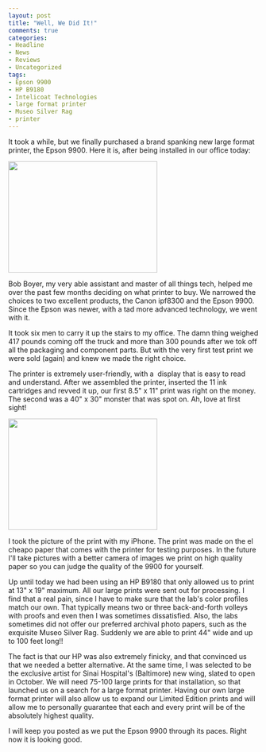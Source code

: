 ```yaml
---
layout: post
title: "Well, We Did It!"
comments: true
categories:
- Headline
- News
- Reviews
- Uncategorized
tags:
- Epson 9900
- HP B9180
- Intelicoat Technologies
- large format printer
- Museo Silver Rag
- printer
---
```

It took a while, but we finally purchased a brand spanking new large format printer, the Epson 9900. Here it is, after being installed in our office today:

<a href="http://blog.lesterpickerphoto.com/wp-content/uploads/2012/05/CameraAwesomePhoto1.jpg"><img class="size-medium wp-image-2131" title="CameraAwesomePhoto" src="http://blog.lesterpickerphoto.com/wp-content/uploads/2012/05/CameraAwesomePhoto1-300x224.jpg" alt="" width="300" height="224" /></a>

Bob Boyer, my very able assistant and master of all things tech, helped me over the past few months deciding on what printer to buy. We narrowed the choices to two excellent products, the Canon ipf8300 and the Epson 9900. Since the Epson was newer, with a tad more advanced technology, we went with it.

It took six men to carry it up the stairs to my office. The damn thing weighed 417 pounds coming off the truck and more than 300 pounds after we tok off all the packaging and component parts. But with the very first test print we were sold (again) and knew we made the right choice.

The printer is extremely user-friendly, with a  display that is easy to read and understand. After we assembled the printer, inserted the 11 ink cartridges and revved it up, our first 8.5" x 11" print was right on the money. The second was a 40" x 30" monster that was spot on. Ah, love at first sight!

<a href="http://blog.lesterpickerphoto.com/wp-content/uploads/2012/05/CameraAwesomePhoto2.jpg"><img class="size-medium wp-image-2142" title="CameraAwesomePhoto" src="http://blog.lesterpickerphoto.com/wp-content/uploads/2012/05/CameraAwesomePhoto2-300x224.jpg" alt="" width="300" height="224" /></a>

I took the picture of the print with my iPhone. The print was made on the el cheapo paper that comes with the printer for testing purposes. In the future I'll take pictures with a better camera of images we print on high quality paper so you can judge the quality of the 9900 for yourself.

Up until today we had been using an HP B9180 that only allowed us to print at 13" x 19" maximum. All our large prints were sent out for processing. I find that a real pain, since I have to make sure that the lab's color profiles match our own. That typically means two or three back-and-forth volleys with proofs and even then I was sometimes dissatisfied. Also, the labs sometimes did not offer our preferred archival photo papers, such as the exquisite Museo Silver Rag. Suddenly we are able to print 44" wide and up to 100 feet long!!

The fact is that our HP was also extremely finicky, and that convinced us that we needed a better alternative. At the same time, I was selected to be the exclusive artist for Sinai Hospital's (Baltimore) new wing, slated to open in October. We will need 75-100 large prints for that installation, so that launched us on a search for a large format printer. Having our own large format printer will also allow us to expand our Limited Edition prints and will allow me to personally guarantee that each and every print will be of the absolutely highest quality.

I will keep you posted as we put the Epson 9900 through its paces. Right now it is looking good.